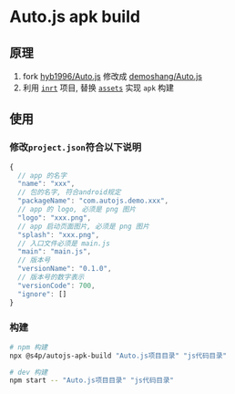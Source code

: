 # Auto.js apk build

## 原理

1. fork [hyb1996/Auto.js](https://github.com/hyb1996/Auto.js) 修改成 [demoshang/Auto.js](https://github.com/demoshang/Auto.js)
2. 利用 [`inrt`](https://github.com/demoshang/Auto.js/tree/master/inrt) 项目, 替换 [`assets`](https://github.com/demoshang/Auto.js/blob/master/inrt/src/main/assets) 实现 `apk` 构建

## 使用

### 修改`project.json`符合以下说明

```js
{
  // app 的名字
  "name": "xxx",
  // 包的名字, 符合android规定
  "packageName": "com.autojs.demo.xxx",
  // app 的 logo, 必须是 png 图片
  "logo": "xxx.png",
  // app 启动页面图片, 必须是 png 图片
  "splash": "xxx.png",
  // 入口文件必须是 main.js
  "main": "main.js",
  // 版本号
  "versionName": "0.1.0",
  // 版本号的数字表示
  "versionCode": 700,
  "ignore": []
}
```

### 构建

```bash
# npm 构建
npx @s4p/autojs-apk-build "Auto.js项目目录" "js代码目录"

# dev 构建
npm start -- "Auto.js项目目录" "js代码目录"
```
